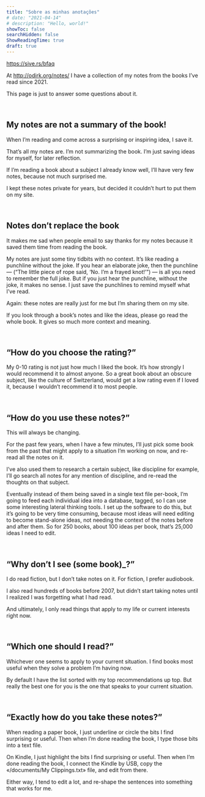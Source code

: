 ```yaml
---
title: "Sobre as minhas anotações"
# date: "2021-04-14"
# description: "Hello, world!"
showToc: false
searchHidden: false
ShowReadingTime: true
draft: true
---
```


https://sive.rs/bfaq



At http://odirk.org/notes/ I have a collection of my notes from the books I’ve read since 2021.

This page is just to answer some questions about it.

&nbsp;
&nbsp;

## My notes are not a summary of the book!

When I’m reading and come across a surprising or inspiring idea, I save it.

That’s all my notes are. I’m not summarizing the book. I’m just saving ideas for myself, for later reflection.

If I’m reading a book about a subject I already know well, I’ll have very few notes, because not much surprised me.

I kept these notes private for years, but decided it couldn’t hurt to put them on my site.

&nbsp;
&nbsp;

## Notes don’t replace the book

It makes me sad when people email to say thanks for my notes because it saved them time from reading the book.

My notes are just some tiny tidbits with no context. It’s like reading a punchline without the joke. If you hear an elaborate joke, then the punchline — (“The little piece of rope said, ‘No. I’m a frayed knot!’”) — is all you need to remember the full joke. But if you just hear the punchline, without the joke, it makes no sense. I just save the punchlines to remind myself what I’ve read.

Again: these notes are really just for me but I’m sharing them on my site.

If you look through a book’s notes and like the ideas, please go read the whole book. It gives so much more context and meaning.

&nbsp;
&nbsp;

## “How do you choose the rating?”

My 0-10 rating is not just how much I liked the book. It’s how strongly I would recommend it to almost anyone. So a great book about an obscure subject, like the culture of Switzerland, would get a low rating even if I loved it, because I wouldn’t recommend it to most people.

&nbsp;
&nbsp;

## “How do you use these notes?”

This will always be changing.

For the past few years, when I have a few minutes, I’ll just pick some book from the past that might apply to a situation I’m working on now, and re-read all the notes on it.

I’ve also used them to research a certain subject, like discipline for example, I’ll go search all notes for any mention of discipline, and re-read the thoughts on that subject.

Eventually instead of them being saved in a single text file per-book, I’m going to feed each individual idea into a database, tagged, so I can use some interesting lateral thinking tools. I set up the software to do this, but it’s going to be very time consuming, because most ideas will need editing to become stand-alone ideas, not needing the context of the notes before and after them. So for 250 books, about 100 ideas per book, that’s 25,000 ideas I need to edit.

&nbsp;
&nbsp;

## “Why don’t I see __(some book)___?”

I do read fiction, but I don’t take notes on it. For fiction, I prefer audiobook.

I also read hundreds of books before 2007, but didn’t start taking notes until I realized I was forgetting what I had read.

And ultimately, I only read things that apply to my life or current interests right now.

&nbsp;
&nbsp;

## “Which one should I read?”

Whichever one seems to apply to your current situation. I find books most useful when they solve a problem I’m having now.

By default I have the list sorted with my top recommendations up top. But really the best one for you is the one that speaks to your current situation.

&nbsp;
&nbsp;

## “Exactly how do you take these notes?”

When reading a paper book, I just underline or circle the bits I find surprising or useful. Then when I’m done reading the book, I type those bits into a text file.

On Kindle, I just highlight the bits I find surprising or useful. Then when I’m done reading the book, I connect the Kindle by USB, copy the «/documents/My Clippings.txt» file, and edit from there.

Either way, I tend to edit a lot, and re-shape the sentences into something that works for me.